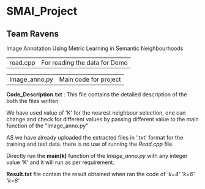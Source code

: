 # SMAI_Project
## Team Ravens 			
Image Annotation Using Metric Learning in Semantic Neighbourhoods
<table>
<tr><td>read.cpp</td><td>For reading the data for Demo</td></tr>
</table>
<table>
<tr><td>Image_anno.py</td><td>Main code for project</td></tr>
</table>

<b>Code_Description.txt</b> : This file contains the detailed description of the both the files written 

We have used value of 'K'  for the nearest neighbour selection, one can change and check for different values by passing different value to the main function of the "Image_anno.py"

AS we have already uploaded the extracted files in '.txt' format for the training and test data. there is no use of running the <I>Read.cpp</I> file.

Directly run the <b>main(k)</b> function of the <I>Image_anno.py</I> with any integer value 'K' and it will run as per requirement.

<b>Result.txt</b>  file contain the result obtained when ran the code of <I>'k=4'</I> <I>'k=6'</I>  <I>'k=8'</I>
